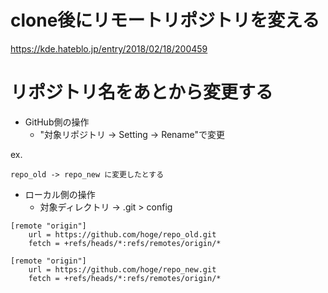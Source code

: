 # clone後にリモートリポジトリを変える

https://kde.hateblo.jp/entry/2018/02/18/200459

# リポジトリ名をあとから変更する

- GitHub側の操作
    - "対象リポジトリ -> Setting -> Rename"で変更

ex.
```
repo_old -> repo_new に変更したとする
```

- ローカル側の操作
    - 対象ディレクトリ -> .git > config

```
[remote "origin"]
    url = https://github.com/hoge/repo_old.git
    fetch = +refs/heads/*:refs/remotes/origin/*
```

```
[remote "origin"]
    url = https://github.com/hoge/repo_new.git
    fetch = +refs/heads/*:refs/remotes/origin/*
```
